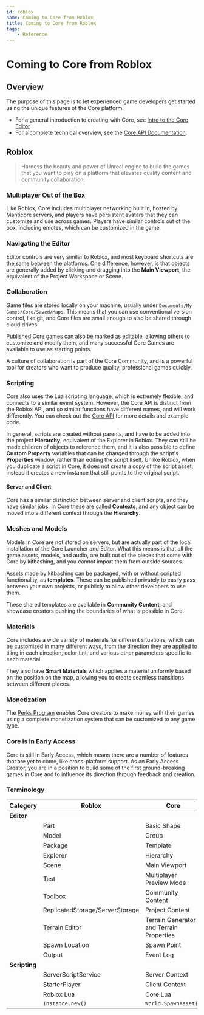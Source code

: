 ```yaml
---
id: roblox
name: Coming to Core from Roblox
title: Coming to Core from Roblox
tags:
    - Reference
---
```


# Coming to Core from Roblox

## Overview

The purpose of this page is to let experienced game developers get started using the unique features of the Core platform.

- For a general introduction to creating with Core, see [Intro to the Core Editor](editor_intro.md)
- For a complete technical overview, see the [Core API Documentation](../api/index.md).

## Roblox

> Harness the beauty and power of Unreal engine to build the games that you want to play on a platform that elevates quality content and community collaboration.

### Multiplayer Out of the Box

Like Roblox, Core includes multiplayer networking built in, hosted by Manticore servers, and players have persistent avatars that they can customize and use across games. Players have similar controls out of the box, including emotes, which can be customized in the game.

### Navigating the Editor

Editor controls are very similar to Roblox, and most keyboard shortcuts are the same between the platforms. One difference, however, is that objects are generally added by clicking and dragging into the **Main Viewport**, the equivalent of the Project Workspace or Scene.

### Collaboration

Game files are stored locally on your machine, usually under ``Documents/My Games/Core/Saved/Maps``. This means that you can use conventional version control, like git, and Core files are small enough to also be shared through cloud drives.

Published Core games can also be marked as editable, allowing others to customize and modify them, and many successful Core Games are available to use as starting points.

A culture of collaboration is part of the Core Community, and is a powerful tool for creators who want to produce quality, professional games quickly.

### Scripting

Core also uses the Lua scripting language, which is extremely flexible, and connects to a similar event system. However, the Core API is distinct from the Roblox API, and so similar functions have different names, and will work differently. You can check out the [Core API](../api/index.md) for more details and example code.

In general, scripts are created without parents, and have to be added into the project **Hierarchy**, equivalent of the Explorer in Roblox. They can still be made children of objects to reference them, and it is also possible to define **Custom Property** variables that can be changed through the script's **Properties** window, rather than editing the script itself. Unlike Roblox, when you duplicate a script in Core, it does not create a copy of the script asset, instead it creates a new instance that still points to the original script.

#### Server and Client

Core has a similar distinction between server and client scripts, and they have similar jobs. In Core these are called **Contexts**, and any object can be moved into a different context through the **Hierarchy**.

### Meshes and Models

Models in Core are not stored on servers, but are actually part of the local installation of the Core Launcher and Editor. What this means is that all the game assets, models, and audio, are built out of the pieces that come with Core by kitbashing, and you cannot import them from outside sources.

Assets made by kitbashing can be packaged, with or without scripted functionality, as **templates**. These can be published privately to easily pass between your own projects, or publicly to allow other developers to use them.

These shared templates are available in **Community Content**, and showcase creators pushing the boundaries of what is possible in Core.

### Materials

Core includes a wide variety of materials for different situations, which can be customized in many different ways, from the direction they are applied to tiling in each direction, color tint, and various other parameters specific to each material.

They also have **Smart Materials** which applies a material uniformly based on the position on the map, allowing you to create seamless transitions between different pieces.

### Monetization

The [Perks Program](../references/perks/program.md) enables Core creators to make money with their games using a complete monetization system that can be customized to any game type.

### Core is in Early Access

Core is still in Early Access, which means there are a number of features that are yet to come, like cross-platform support. As an Early Access Creator, you are in a position to build some of the first ground-breaking games in Core and to influence its direction through feedback and creation.

### Terminology

| **Category**  | **Roblox**      | **Core**           |
| ------------- | --------------- | ------------------ |
| **Editor**    |                 |                    |
|               | Part            | Basic Shape        |
|               | Model           | Group              |
|               | Package         | Template           |
|               | Explorer        | Hierarchy          |
|               | Scene           | Main Viewport      |
|               | Test            | Multiplayer Preview Mode |
|               | Toolbox         | Community Content |
|               | ReplicatedStorage/ServerStorage | Project Content  |
|               | Terrain Editor  | Terrain Generator and Terrain Properties |
|               | Spawn Location  | Spawn Point        |
|               | Output          | Event Log          |
| **Scripting** |                 |                    |
|               | ServerScriptService | Server Context |
|               | StarterPlayer   | Client Context |
|               | Roblox Lua      | Core Lua           |
|               | `Instance.new()` | `World.SpawnAsset()` |
